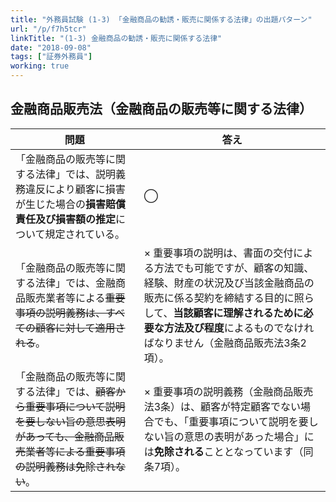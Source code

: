 ```yaml
---
title: "外務員試験 (1-3) 「金融商品の勧誘・販売に関係する法律」の出題パターン"
url: "/p/f7h5tcr"
linkTitle: "(1-3) 金融商品の勧誘・販売に関係する法律"
date: "2018-09-08"
tags: ["証券外務員"]
working: true
---
```



金融商品販売法（金融商品の販売等に関する法律）
----

| 問題 | 答え |
| ---- | ---- |
| 「金融商品の販売等に関する法律」では、説明義務違反により顧客に損害が生じた場合の**損害賠償責任及び損害額の推定**について規定されている。 | ◯ |
| 「金融商品の販売等に関する法律」では、金融商品販売業者等による<s>重要事項の説明義務は、すべての顧客に対して適用される</s>。 | × 重要事項の説明は、書面の交付による方法でも可能ですが、顧客の知識、経験、財産の状況及び当該金融商品の販売に係る契約を締結する目的に照らして、**当該顧客に理解されるために必要な方法及び程度**によるものでなければなりません（金融商品販売法3条2項）。 |
| 「金融商品の販売等に関する法律」では、<s>顧客から重要事項について説明を要しない旨の意思表明があっても、金融商品販売業者等による重要事項の説明義務は免除されない</s>。 | × 重要事項の説明義務（金融商品販売法3条）は、顧客が特定顧客でない場合でも、「重要事項について説明を要しない旨の意思の表明があった場合」には**免除される**こととなっています（同条7項）。 |

